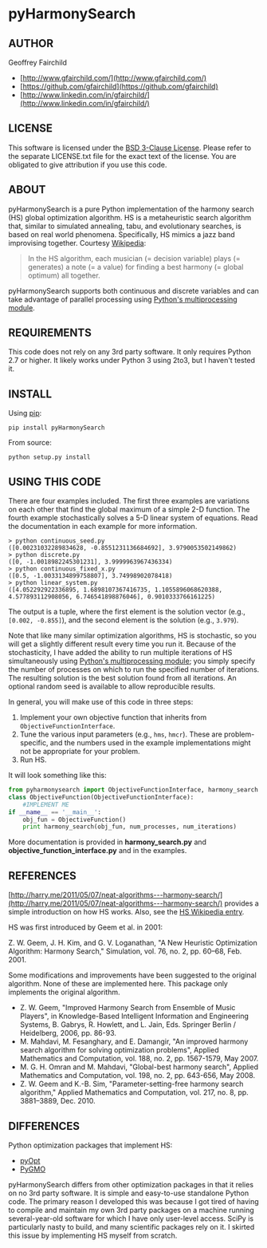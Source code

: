 # pyHarmonySearch

## AUTHOR
Geoffrey Fairchild
* [http://www.gfairchild.com/](http://www.gfairchild.com/)
* [https://github.com/gfairchild](https://github.com/gfairchild)
* [http://www.linkedin.com/in/gfairchild/](http://www.linkedin.com/in/gfairchild/)

## LICENSE
This software is licensed under the [BSD 3-Clause License](http://opensource.org/licenses/BSD-3-Clause). Please refer to the separate LICENSE.txt file for the exact text of the license. You are obligated to give attribution if you use this code.

## ABOUT
pyHarmonySearch is a pure Python implementation of the harmony search (HS) global optimization algorithm. HS is a metaheuristic search algorithm that, similar to simulated annealing, tabu, and evolutionary searches, is based on real world phenomena. Specifically, HS mimics a jazz band improvising together. Courtesy [Wikipedia](http://en.wikipedia.org/wiki/Harmony_search):

> In the HS algorithm, each musician (= decision variable) plays (= generates) a note (= a value) for finding a best harmony (= global optimum) all together.

pyHarmonySearch supports both continuous and discrete variables and can take advantage of parallel processing using [Python's multiprocessing module](http://docs.python.org/2/library/multiprocessing.html).

## REQUIREMENTS
This code does not rely on any 3rd party software. It only requires Python 2.7 or higher. It likely works under Python 3 using 2to3, but I haven't tested it.

## INSTALL
Using [pip](http://www.pip-installer.org/):

	pip install pyHarmonySearch

From source:

	python setup.py install

## USING THIS CODE
There are four examples included. The first three examples are variations on each other that find the global maximum of a simple 2-D function. The fourth example stochastically solves a 5-D linear system of equations. Read the documentation in each example for more information.

	> python continuous_seed.py
	([0.00231032289834628, -0.8551231136684692], 3.9790053502149862)
	> python discrete.py
	([0, -1.0018982245301231], 3.9999963967436334)
	> python continuous_fixed_x.py
	([0.5, -1.0033134899758807], 3.74998902078418)
	> python linear_system.py
	([4.052292922336895, 1.6898107367416735, 1.1055896068620388, 4.577893112908056, 6.746541898876046], 0.9010333766161225)
	
The output is a tuple, where the first element is the solution vector (e.g., `[0.002, -0.855]`), and the second element is the solution (e.g., `3.979`).

Note that like many similar optimization algorithms, HS is stochastic, so you will get a slightly different result every time you run it. Because of the stochasticity, I have added the ability to run multiple iterations of HS simultaneously using [Python's multiprocessing module](http://docs.python.org/2/library/multiprocessing.html); you simply specify the number of processes on which to run the specified number of iterations. The resulting solution is the best solution found from all iterations. An optional random seed is available to allow reproducible results.

In general, you will make use of this code in three steps:

1. Implement your own objective function that inherits from `ObjectiveFunctionInterface`.
1. Tune the various input parameters (e.g., `hms`, `hmcr`). These are problem-specific, and the numbers used in the example implementations might not be appropriate for your problem.
1. Run HS.

It will look something like this:
	
```python
from pyharmonysearch import ObjectiveFunctionInterface, harmony_search
class ObjectiveFunction(ObjectiveFunctionInterface):
	#IMPLEMENT ME
if __name__ == '__main__':
	obj_fun = ObjectiveFunction()
	print harmony_search(obj_fun, num_processes, num_iterations)
```

More documentation is provided in **harmony_search.py** and **objective_function_interface.py** and in the examples.

## REFERENCES
[http://harry.me/2011/05/07/neat-algorithms---harmony-search/](http://harry.me/2011/05/07/neat-algorithms---harmony-search/) provides a simple introduction on how HS works. Also, see the [HS Wikipedia entry](http://en.wikipedia.org/wiki/Harmony_search).

HS was first introduced by Geem et al. in 2001:

Z. W. Geem, J. H. Kim, and G. V. Loganathan, "A New Heuristic Optimization Algorithm: Harmony Search," Simulation, vol. 76, no. 2, pp. 60–68, Feb. 2001.

Some modifications and improvements have been suggested to the original algorithm. None of these are implemented here. This package only implements the original algorithm.

* Z. W. Geem, "Improved Harmony Search from Ensemble of Music Players", in Knowledge-Based Intelligent Information and Engineering Systems, B. Gabrys, R. Howlett, and L. Jain, Eds. Springer Berlin / Heidelberg, 2006, pp. 86-93.
* M. Mahdavi, M. Fesanghary, and E. Damangir, "An improved harmony search algorithm for solving optimization problems", Applied Mathematics and Computation, vol. 188, no. 2, pp. 1567-1579, May 2007.
* M. G. H. Omran and M. Mahdavi, "Global-best harmony search", Applied Mathematics and Computation, vol. 198, no. 2, pp. 643-656, May 2008.
* Z. W. Geem and K.-B. Sim, "Parameter-setting-free harmony search algorithm," Applied Mathematics and Computation, vol. 217, no. 8, pp. 3881–3889, Dec. 2010.

## DIFFERENCES
Python optimization packages that implement HS:

* [pyOpt](http://www.pyopt.org/)
* [PyGMO](http://pagmo.sourceforge.net/pygmo/)

pyHarmonySearch differs from other optimization packages in that it relies on no 3rd party software. It is simple and easy-to-use standalone Python code. The primary reason I developed this was because I got tired of having to compile and maintain my own 3rd party packages on a machine running several-year-old software for which I have only user-level access. SciPy is particularly nasty to build, and many scientific packages rely on it. I skirted this issue by implementing HS myself from scratch.